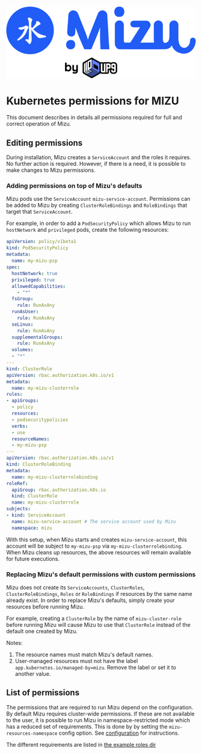 ![Mizu: The API Traffic Viewer for Kubernetes](../assets/mizu-logo.svg)

# Kubernetes permissions for MIZU  

This document describes in details all permissions required for full and correct operation of Mizu.

## Editing permissions

During installation, Mizu creates a `ServiceAccount` and the roles it requires. No further action is required.
However, if there is a need, it is possible to make changes to Mizu permissions.

### Adding permissions on top of Mizu's defaults

Mizu pods use the `ServiceAccount` `mizu-service-account`. Permissions can be added to Mizu by creating `ClusterRoleBindings` and `RoleBindings` that target that `ServiceAccount`.

For example, in order to add a `PodSecurityPolicy` which allows Mizu to run `hostNetwork` and `privileged` pods, create the following resources:

```yaml
apiVersion: policy/v1beta1
kind: PodSecurityPolicy
metadata:
  name: my-mizu-psp
spec:
  hostNetwork: true
  privileged: true
  allowedCapabilities:
    - "*"
  fsGroup:
    rule: RunAsAny
  runAsUser:
    rule: RunAsAny
  seLinux:
    rule: RunAsAny
  supplementalGroups:
    rule: RunAsAny
  volumes:
  - "*"
---
kind: ClusterRole
apiVersion: rbac.authorization.k8s.io/v1
metadata:
  name: my-mizu-clusterrole
rules:
- apiGroups:
  - policy
  resources:
  - podsecuritypolicies
  verbs:
  - use
  resourceNames:
  - my-mizu-psp
---
apiVersion: rbac.authorization.k8s.io/v1
kind: ClusterRoleBinding
metadata:
  name: my-mizu-clusterrolebinding
roleRef:
  apiGroup: rbac.authorization.k8s.io
  kind: ClusterRole
  name: my-mizu-clusterrole
subjects:
- kind: ServiceAccount
  name: mizu-service-account # The service account used by Mizu
  namespace: mizu
```

With this setup, when Mizu starts and creates `mizu-service-account`, this account will be subject to `my-mizu-psp` via `my-mizu-clusterrolebinding`.
When Mizu cleans up resources, the above resources will remain available for future executions.

### Replacing Mizu's default permissions with custom permissions

Mizu does not create its `ServiceAccounts`, `ClusterRoles`, `ClusterRoleBindings`, `Roles` or `RoleBindings` if resources by the same name already exist. In order to replace Mizu's defaults, simply create your resources before running Mizu.

For example, creating a `ClusterRole` by the name of `mizu-cluster-role` before running Mizu will cause Mizu to use that `ClusterRole` instead of the default one created by Mizu.

Notes:

1. The resource names must match Mizu's default names.
2. User-managed resources must not have the label `app.kubernetes.io/managed-by=mizu`. Remove the label or set it to another value.

## List of permissions

The permissions that are required to run Mizu depend on the configuration.
By default Mizu requires cluster-wide permissions.
If these are not available to the user, it is possible to run Mizu in namespace-restricted mode which has a reduced set of requirements.
This is done by by setting the `mizu-resources-namespace` config option. See [configuration](CONFIGURATION.md) for instructions.

The different requirements are listed in [the example roles dir](../examples/roles)
